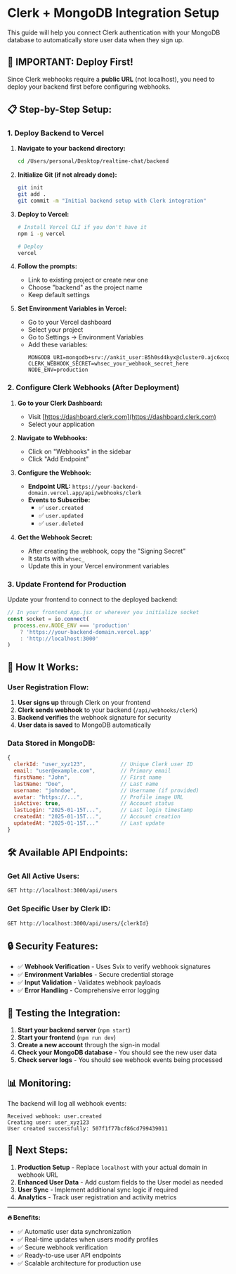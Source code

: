 # Clerk + MongoDB Integration Setup

This guide will help you connect Clerk authentication with your MongoDB database to automatically store user data when they sign up.

## 🚀 **IMPORTANT: Deploy First!**

Since Clerk webhooks require a **public URL** (not localhost), you need to deploy your backend first before configuring webhooks.

## 📋 **Step-by-Step Setup:**

### 1. Deploy Backend to Vercel

1. **Navigate to your backend directory:**
   ```bash
   cd /Users/personal/Desktop/realtime-chat/backend
   ```

2. **Initialize Git (if not already done):**
   ```bash
   git init
   git add .
   git commit -m "Initial backend setup with Clerk integration"
   ```

3. **Deploy to Vercel:**
   ```bash
   # Install Vercel CLI if you don't have it
   npm i -g vercel
   
   # Deploy
   vercel
   ```

4. **Follow the prompts:**
   - Link to existing project or create new one
   - Choose "backend" as the project name
   - Keep default settings

5. **Set Environment Variables in Vercel:**
   - Go to your Vercel dashboard
   - Select your project
   - Go to Settings → Environment Variables
   - Add these variables:
     ```
     MONGODB_URI=mongodb+srv://ankit_user:B5h0sd4kyx@cluster0.ajc6xcq.mongodb.net/chatapp
     CLERK_WEBHOOK_SECRET=whsec_your_webhook_secret_here
     NODE_ENV=production
     ```

### 2. Configure Clerk Webhooks (After Deployment)

1. **Go to your Clerk Dashboard:**
   - Visit [https://dashboard.clerk.com](https://dashboard.clerk.com)
   - Select your application

2. **Navigate to Webhooks:**
   - Click on "Webhooks" in the sidebar
   - Click "Add Endpoint"

3. **Configure the Webhook:**
   - **Endpoint URL:** `https://your-backend-domain.vercel.app/api/webhooks/clerk`
   - **Events to Subscribe:**
     - ✅ `user.created`
     - ✅ `user.updated` 
     - ✅ `user.deleted`

4. **Get the Webhook Secret:**
   - After creating the webhook, copy the "Signing Secret"
   - It starts with `whsec_`
   - Update this in your Vercel environment variables

### 3. Update Frontend for Production

Update your frontend to connect to the deployed backend:

```javascript
// In your frontend App.jsx or wherever you initialize socket
const socket = io.connect(
  process.env.NODE_ENV === 'production' 
    ? 'https://your-backend-domain.vercel.app'
    : 'http://localhost:3000'
)
```

## 🎯 **How It Works:**

### User Registration Flow:
1. **User signs up** through Clerk on your frontend
2. **Clerk sends webhook** to your backend (`/api/webhooks/clerk`)
3. **Backend verifies** the webhook signature for security
4. **User data is saved** to MongoDB automatically

### Data Stored in MongoDB:
```javascript
{
  clerkId: "user_xyz123",           // Unique Clerk user ID
  email: "user@example.com",        // Primary email
  firstName: "John",                // First name
  lastName: "Doe",                  // Last name
  username: "johndoe",              // Username (if provided)
  avatar: "https://...",            // Profile image URL
  isActive: true,                   // Account status
  lastLogin: "2025-01-15T...",      // Last login timestamp
  createdAt: "2025-01-15T...",      // Account creation
  updatedAt: "2025-01-15T..."       // Last update
}
```

## 🛠️ **Available API Endpoints:**

### Get All Active Users:
```bash
GET http://localhost:3000/api/users
```

### Get Specific User by Clerk ID:
```bash
GET http://localhost:3000/api/users/{clerkId}
```

## 🔒 **Security Features:**

- ✅ **Webhook Verification** - Uses Svix to verify webhook signatures
- ✅ **Environment Variables** - Secure credential storage
- ✅ **Input Validation** - Validates webhook payloads
- ✅ **Error Handling** - Comprehensive error logging

## 🧪 **Testing the Integration:**

1. **Start your backend server** (`npm start`)
2. **Start your frontend** (`npm run dev`)
3. **Create a new account** through the sign-in modal
4. **Check your MongoDB database** - You should see the new user data
5. **Check server logs** - You should see webhook events being processed

## 📊 **Monitoring:**

The backend will log all webhook events:
```
Received webhook: user.created
Creating user: user_xyz123
User created successfully: 507f1f77bcf86cd799439011
```

## 🎉 **Next Steps:**

1. **Production Setup** - Replace `localhost` with your actual domain in webhook URL
2. **Enhanced User Data** - Add custom fields to the User model as needed
3. **User Sync** - Implement additional sync logic if required
4. **Analytics** - Track user registration and activity metrics

---

**🔥 Benefits:**
- ✅ Automatic user data synchronization
- ✅ Real-time updates when users modify profiles
- ✅ Secure webhook verification
- ✅ Ready-to-use user API endpoints
- ✅ Scalable architecture for production use
